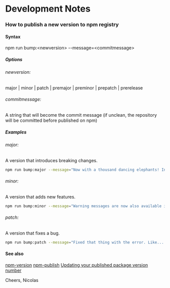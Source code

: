 # Development Notes

### How to publish a new version to npm registry

#### Syntax

npm run bump:\<newversion> --message=\<commitmessage>

##### Options

###### newversion:

major | minor | patch | premajor | preminor | prepatch | prerelease

###### commitmessage:

A string that will become the commit message (if unclean, the repository will be committed before published on npm)

##### Examples

###### major:

A version that introduces breaking changes.

```bash
npm run bump:major --message="Now with a thousand dancing elephants! In a china shop!"
```

###### minor:

A version that adds new features.

```bash
npm run bump:minor --message="Warning messages are now also available in Kiswahili!"
```

###### patch:

A version that fixes a bug.

```bash
npm run bump:patch --message="Fixed that thing with the error. Like... you know. That error."
```

#### See also

[npm-version](https://docs.npmjs.com/cli/version)
[npm-publish](https://docs.npmjs.com/cli/publish)
[Updating your published package version number](https://docs.npmjs.com/updating-your-published-package-version-number)

Cheers,
Nicolas
